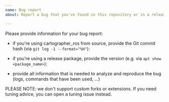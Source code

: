 ```yaml
---
name: Bug report
about: Report a bug that you've found in this repository or in a release.

---
```


Please provide information for your bug report:

- if you're using cartographer_ros from source, provide the Git commit hash
  (via `git log -1 --format="%H"`):

- if you're using a release package, provide the version
  (e.g. via `apt show <package_name>`):

- provide all information that is needed to analyze and reproduce the bug
  (logs, commands that have been used, ...)

PLEASE NOTE: we don't support custom forks or extensions.
If you need tuning advice, you can open a tuning issue instead.
